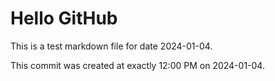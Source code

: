 # Hello GitHub
This is a test markdown file for date 2024-01-04.

This commit was created at exactly 12:00 PM on 2024-01-04.
